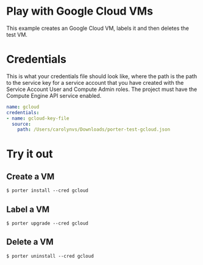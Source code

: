 # Play with Google Cloud VMs

This example creates an Google Cloud VM, labels it and then deletes the test VM.

# Credentials

This is what your credentials file should look like, where the path is the path to the service key for a service account that you have created with the Service Account User and Compute Admin roles.
The project must have the Compute Engine API service enabled.

```yaml
name: gcloud
credentials:
- name: gcloud-key-file
  source:
    path: /Users/carolynvs/Downloads/porter-test-gcloud.json
```

# Try it out

## Create a VM
```console
$ porter install --cred gcloud
```

## Label a VM
```console
$ porter upgrade --cred gcloud
```

## Delete a VM
```console
$ porter uninstall --cred gcloud
```
